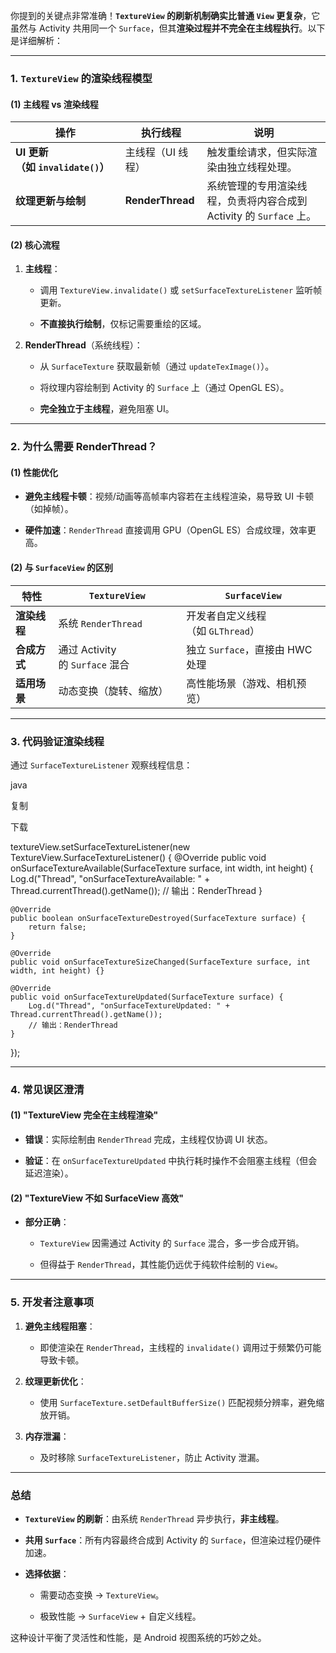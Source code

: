 你提到的关键点非常准确！**`TextureView` 的刷新机制确实比普通 `View` 更复杂**，它虽然与 Activity 共用同一个 `Surface`，但其**渲染过程并不完全在主线程执行**。以下是详细解析：

---

### **1. `TextureView` 的渲染线程模型**

#### **(1) 主线程 vs 渲染线程**

| **操作**                      | **执行线程**         | **说明**                                       |
| --------------------------- | ---------------- | -------------------------------------------- |
| **UI 更新（如 `invalidate()`）** | 主线程（UI 线程）       | 触发重绘请求，但实际渲染由独立线程处理。                         |
| **纹理更新与绘制**                 | **RenderThread** | 系统管理的专用渲染线程，负责将内容合成到 Activity 的 `Surface` 上。 |

#### **(2) 核心流程**

1. **主线程**：
    
    - 调用 `TextureView.invalidate()` 或 `setSurfaceTextureListener` 监听帧更新。
        
    - **不直接执行绘制**，仅标记需要重绘的区域。
        
2. **RenderThread**（系统线程）：
    
    - 从 `SurfaceTexture` 获取最新帧（通过 `updateTexImage()`）。
        
    - 将纹理内容绘制到 Activity 的 `Surface` 上（通过 OpenGL ES）。
        
    - **完全独立于主线程**，避免阻塞 UI。
        

---

### **2. 为什么需要 RenderThread？**

#### **(1) 性能优化**

- **避免主线程卡顿**：视频/动画等高帧率内容若在主线程渲染，易导致 UI 卡顿（如掉帧）。
    
- **硬件加速**：`RenderThread` 直接调用 GPU（OpenGL ES）合成纹理，效率更高。
    

#### **(2) 与 `SurfaceView` 的区别**

|**特性**|`TextureView`|`SurfaceView`|
|---|---|---|
|**渲染线程**|系统 `RenderThread`|开发者自定义线程（如 `GLThread`）|
|**合成方式**|通过 Activity 的 `Surface` 混合|独立 `Surface`，直接由 HWC 处理|
|**适用场景**|动态变换（旋转、缩放）|高性能场景（游戏、相机预览）|

---

### **3. 代码验证渲染线程**

通过 `SurfaceTextureListener` 观察线程信息：

java

复制

下载

textureView.setSurfaceTextureListener(new TextureView.SurfaceTextureListener() {
    @Override
    public void onSurfaceTextureAvailable(SurfaceTexture surface, int width, int height) {
        Log.d("Thread", "onSurfaceTextureAvailable: " + Thread.currentThread().getName());
        // 输出：RenderThread
    }

    @Override
    public boolean onSurfaceTextureDestroyed(SurfaceTexture surface) {
        return false;
    }

    @Override
    public void onSurfaceTextureSizeChanged(SurfaceTexture surface, int width, int height) {}

    @Override
    public void onSurfaceTextureUpdated(SurfaceTexture surface) {
        Log.d("Thread", "onSurfaceTextureUpdated: " + Thread.currentThread().getName());
        // 输出：RenderThread
    }
});

---

### **4. 常见误区澄清**

#### **(1) "TextureView 完全在主线程渲染"**

- **错误**：实际绘制由 `RenderThread` 完成，主线程仅协调 UI 状态。
    
- **验证**：在 `onSurfaceTextureUpdated` 中执行耗时操作不会阻塞主线程（但会延迟渲染）。
    

#### **(2) "TextureView 不如 SurfaceView 高效"**

- **部分正确**：
    
    - `TextureView` 因需通过 Activity 的 `Surface` 混合，多一步合成开销。
        
    - 但得益于 `RenderThread`，其性能仍远优于纯软件绘制的 `View`。
        

---

### **5. 开发者注意事项**

1. **避免主线程阻塞**：
    
    - 即使渲染在 `RenderThread`，主线程的 `invalidate()` 调用过于频繁仍可能导致卡顿。
        
2. **纹理更新优化**：
    
    - 使用 `SurfaceTexture.setDefaultBufferSize()` 匹配视频分辨率，避免缩放开销。
        
3. **内存泄漏**：
    
    - 及时移除 `SurfaceTextureListener`，防止 Activity 泄漏。
        

---

### **总结**

- **`TextureView` 的刷新**：由系统 `RenderThread` 异步执行，**非主线程**。
    
- **共用 `Surface`**：所有内容最终合成到 Activity 的 `Surface`，但渲染过程仍硬件加速。
    
- **选择依据**：
    
    - 需要动态变换 → `TextureView`。
        
    - 极致性能 → `SurfaceView` + 自定义线程。
        

这种设计平衡了灵活性和性能，是 Android 视图系统的巧妙之处。